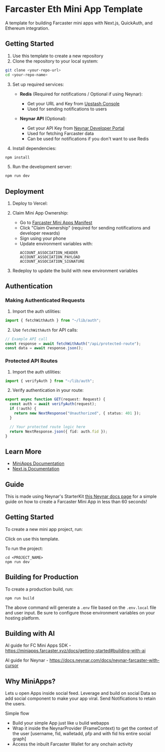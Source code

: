 <!-- generated by @neynar/create-farcaster-mini-app version 1.3.2 -->

# Farcaster Eth Mini App Template

A template for building Farcaster mini apps with Next.js, QuickAuth, and Ethereum integration.

## Getting Started

1. Use this template to create a new repository
2. Clone the repository to your local system:

```bash
git clone <your-repo-url>
cd <your-repo-name>
```

3. Set up required services:

   - **Redis** (Required for notifications / Optional if using Neynar):

     - Get your URL and Key from [Upstash Console](https://console.upstash.com/redis)
     - Used for sending notifications to users

   - **Neynar API** (Optional):
     - Get your API Key from [Neynar Developer Portal](https://dev.neynar.com/app)
     - Used for fetching Farcaster data
     - Can be used for notifications if you don't want to use Redis

4. Install dependencies:

```bash
npm install
```

5. Run the development server:

```bash
npm run dev
```

## Deployment

1. Deploy to Vercel:

2. Claim Mini App Ownership:

   - Go to [Farcaster Mini Apps Manifest](https://farcaster.xyz/~/developers/mini-apps/manifest)
   - Click "Claim Ownership" (required for sending notifications and developer rewards)
   - Sign using your phone
   - Update environment variables with:
     ```
     ACCOUNT_ASSOCIATION_HEADER
     ACCOUNT_ASSOCIATION_PAYLOAD
     ACCOUNT_ASSOCIATION_SIGNATURE
     ```

3. Redeploy to update the build with new environment variables

## Authentication

### Making Authenticated Requests

1. Import the auth utilities:

```typescript
import { fetchWithAuth } from "~/lib/auth";
```

2. Use `fetchWithAuth` for API calls:

```typescript
// Example API call
const response = await fetchWithAuth("/api/protected-route");
const data = await response.json();
```

### Protected API Routes

1. Import the auth utilities:

```typescript
import { verifyAuth } from "~/lib/auth";
```

2. Verify authentication in your route:

```typescript
export async function GET(request: Request) {
  const auth = await verifyAuth(request);
  if (!auth) {
    return new NextResponse("Unauthorized", { status: 401 });
  }

  // Your protected route logic here
  return NextResponse.json({ fid: auth.fid });
}
```

## Learn More

- [MiniApps Documentation](https://miniapps.farcaster.xyz/)
- [Next.js Documentation](https://nextjs.org/docs)

## Guide

This is made using Neynar's StarterKit [this Neynar docs page](https://docs.neynar.com/docs/create-farcaster-miniapp-in-60s) for a simple guide on how to create a Farcaster Mini App in less than 60 seconds!

## Getting Started

To create a new mini app project, run:

Click on use this template.

To run the project:

```{bash}
cd <PROJECT_NAME>
npm run dev
```

## Building for Production

To create a production build, run:

```{bash}
npm run build
```

The above command will generate a `.env` file based on the `.env.local` file and user input. Be sure to configure those environment variables on your hosting platform.

## Building with AI

AI guide for FC Mini Apps SDK - https://miniapps.farcaster.xyz/docs/getting-started#building-with-ai

AI guide for Neynar - https://docs.neynar.com/docs/neynar-farcaster-with-cursor

## Why MiniApps?

Lets u open Apps inside social feed.
Leverage and build on social Data so add social component to make your app viral.
Send Notifications to retain the users.

Simple flow

- Build your simple App just like u bulid webapps
- Wrap it inside the NeynarProvider (FrameContext) to get the context of the user [username, fid, walletadd, pfp and with fid his entire social graph]
- Access the inbuilt Farcaster Wallet for any onchain activity
